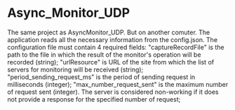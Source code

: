 # Async_Monitor_UDP
The same project as AsyncMonitor_UDP. But on another comuter.
The application reads all the necessary information from the config.json.
The configuration file must contain 4 required fields:
	"captureRecordFile" is the path to the file in which the result of the monitor's operation will be recorded (string);
	"urlResource" is URL of the site from which the list of servers for monitoring will be received (string);
	"period_sending_request_ms" is the period of sending request in milliseconds (integer);
	"max_number_request_sent" is the maximum number of request sent (integer). The server is considered non-working if it does not provide a response for the specified number of request;